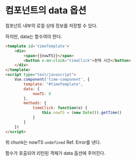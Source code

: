 # 컴포넌트의 data 옵션

컴포넌트 내부의 로컬 상태 정보를 저장할 수 있다.

하지만, data는 함수여야 한다.

```html
<template id='timeTemplate'>
    <div>
        <span>{{nowTS}}</span>
        <button v-on:click="timeClick">현재 시간</button>
    </div>
</template>
<script type="text/javascript">
    Vue.component('time-component', {
        template: "#timeTemplate",
        data: {
            nowTS: 0
        },
        methods: {
            timeClick: function(e) {
                this.nowTS = (new Date()).getTime()
            }
        }
    })
</script>
```

위 chunk는 nowTS `undefined` Ref. Error를 낸다.

함수가 호출되어 리턴된 객체가 data 옵션에 주어진다.

